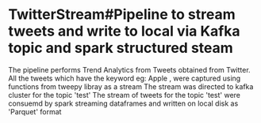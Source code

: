# TwitterStream#Pipeline to stream tweets and write to local via Kafka topic and spark structured steam
The pipeline performs Trend Analytics from Tweets obtained from Twitter.
All the tweets which have the keyword eg: Apple , were captured using functions from tweepy libray as a stream
The stream was directed to kafka cluster for the topic 'test'
The stream of tweets for the topic 'test' were consuemd by spark streaming dataframes and written on local disk as 'Parquet' format





